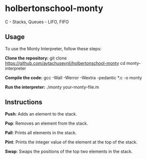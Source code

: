 # holbertonschool-monty
C - Stacks, Queues - LIFO, FIFO

## Usage
To use the Monty Interpreter, follow these steps:

**Clone the repository:**
git clone https://github.com/aytachuseynli/holbertonschool-monty
cd monty-interpreter

**Compile the code:**
gcc -Wall -Werror -Wextra -pedantic *.c -o monty

**Run the interpreter:**
./monty your-monty-file.m


## Instructions
**Push**: Adds an element to the stack.

**Pop**:  Removes an element from the stack.

**Pall**:  Prints all elements in the stack.

**Pint**: Prints the integer value of the element at the top of the stack.

**Swap**: Swaps the positions of the top two elements in the stack.
